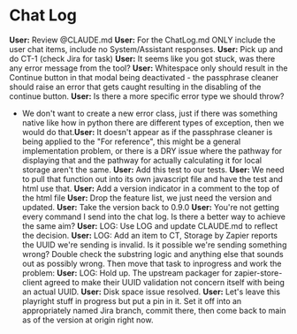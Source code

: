 # Chat Log

**User:** Review @CLAUDE.md
**User:** For the ChatLog.md ONLY include the user chat items, include no System/Assistant responses.
**User:** Pick up and do CT-1 (check Jira for task)
**User:** It seems like you got stuck, was there any error message from the tool?
**User:** Whitespace only should result in the Continue button in that modal being deactivated - the passphrase cleaner should raise an error that gets caught resulting in the disabling of the continue button.
**User:** Is there a more specific error type we should throw?
* We don't want to create a new error class, just if there was something native like how in python there are different types of exception, then we would do that.**User:** It doesn't appear as if the passphrase cleaner is being applied to the "For reference", this might be a general implementation problem, or there is a DRY issue where the pathway for displaying that and the pathway for actually calculating it for local storage aren't the same.
**User:** Add this test to our tests.
**User:** We need to pull that function out into its own javascript file and have the test and html use that.
**User:** Add a version indicator in a comment to the top of the html file
**User:** Drop the feature list, we just need the version and updated.
**User:** Take the version back to 0.9.0
**User:** You're not getting every command I send into the chat log. Is there a better way to achieve the same aim?
**User:** LOG: Use LOG and update CLAUDE.md to reflect the decision.
**User:** LOG: Add an item to CT, Storage by Zapier reports the UUID we're sending is invalid. Is it possible we're sending something wrong? Double check the substring logic and anything else that sounds out as possibly wrong. Then move that task to inprogress and work the problem:
**User:** LOG: Hold up. The upstream packager for zapier-store-client agreed to make their UUID validation not concern itself with being an actual UUID.
**User:** Disk space issue resolved.
**User:** Let's leave this playright stuff in progress but put a pin in it. Set it off into an appropriately named Jira branch, commit there, then come back to main as of the version at origin right now.
